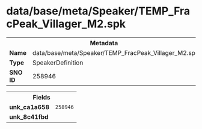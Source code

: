 <h1>data/base/meta/Speaker/TEMP_FracPeak_Villager_M2.spk</h1><table><tr><th colspan="100%">Metadata</th></tr><tr><td><b>Name</b></td><td>data/base/meta/Speaker/TEMP_FracPeak_Villager_M2.spk</td></tr><tr><td><b>Type</b></td><td>SpeakerDefinition</td></tr><tr><td><b>SNO ID</b></td><td>258946</td></tr></table>

<table><tr><th colspan="100%">Fields</th></tr><tr><td><b>unk_ca1a658</b></td><td><code>258946</code></td></tr><tr><td><b>unk_8c41fbd</b></td><td></td></tr></table>

